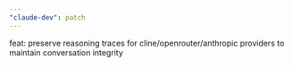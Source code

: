 ```yaml
---
"claude-dev": patch
---
```


feat: preserve reasoning traces for cline/openrouter/anthropic providers to maintain conversation integrity
